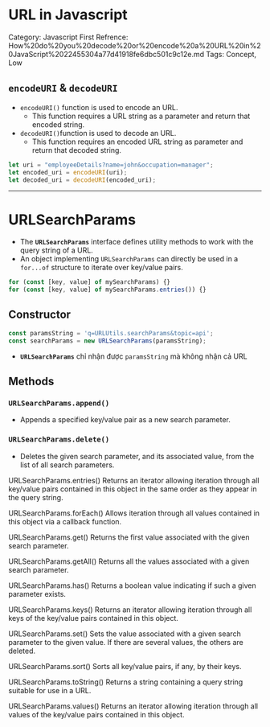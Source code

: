 # URL in Javascript

Category: Javascript
First Refrence: How%20do%20you%20decode%20or%20encode%20a%20URL%20in%20JavaScript%2022455304a77d41918fe6dbc501c9c12e.md
Tags: Concept, Low

## `encodeURI` & `decodeURI`

- `encodeURI()` function is used to encode an URL.
    - This function requires a URL string as a parameter and return that encoded string.
- `decodeURI()`function is used to decode an URL.
    - This function requires an encoded URL string as parameter and return that decoded string.

```jsx
let uri = "employeeDetails?name=john&occupation=manager";
let encoded_uri = encodeURI(uri);
let decoded_uri = decodeURI(encoded_uri);
```

---

# **URLSearchParams**

- The **`URLSearchParams`** interface defines utility methods to work with the query string of a URL.
- An object implementing `URLSearchParams` can directly be used in a `for...of` structure to iterate over key/value pairs.

```jsx
for (const [key, value] of mySearchParams) {}
for (const [key, value] of mySearchParams.entries()) {}
```

## Constructor

```jsx
const paramsString = 'q=URLUtils.searchParams&topic=api';
const searchParams = new URLSearchParams(paramsString);
```

- **`URLSearchParams`** chỉ nhận được `paramsString` mà không nhận cả URL

## Methods

### `URLSearchParams.append()`

- Appends a specified key/value pair as a new search parameter.

### `URLSearchParams.delete()`

- Deletes the given search parameter, and its associated value, from the list of all search parameters.

URLSearchParams.entries()
Returns an iterator allowing iteration through all key/value pairs contained in this object in the same order as they appear in the query string.

URLSearchParams.forEach()
Allows iteration through all values contained in this object via a callback function.

URLSearchParams.get()
Returns the first value associated with the given search parameter.

URLSearchParams.getAll()
Returns all the values associated with a given search parameter.

URLSearchParams.has()
Returns a boolean value indicating if such a given parameter exists.

URLSearchParams.keys()
Returns an iterator allowing iteration through all keys of the key/value pairs contained in this object.

URLSearchParams.set()
Sets the value associated with a given search parameter to the given value. If there are several values, the others are deleted.

URLSearchParams.sort()
Sorts all key/value pairs, if any, by their keys.

URLSearchParams.toString()
Returns a string containing a query string suitable for use in a URL.

URLSearchParams.values()
Returns an iterator allowing iteration through all values of the key/value pairs contained in this object.